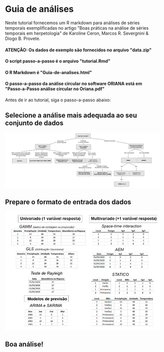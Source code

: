 # Guia de análises

Neste tutorial fornecemos um R markdown para análises de séries temporais exemplificadas no artigo "Boas práticas na análise de séries temporais em herpetologia"
de Karoline Ceron, Marcos R. Severgnini & Diogo B. Provete.

#### ATENÇÃO: Os dados de exemplo são fornecidos no arquivo "data.zip"
#### O script passo-a-passo é o arquivo "tutorial.Rmd"
#### O R Markdown é "Guia-de-analises.html"
#### O passo-a-passo da análise circular no software ORIANA está em "Passo-a-Passo análise circular no Oriana.pdf"

Antes de ir ao tutorial, siga o passo-a-passo abaixo:

## Selecione a análise mais adequada ao seu conjunto de dados
![](/figures/Fig1.jpg)

## Prepare o formato de entrada dos dados

![](/figures/Fig2.jpg)




## Boa análise! 

